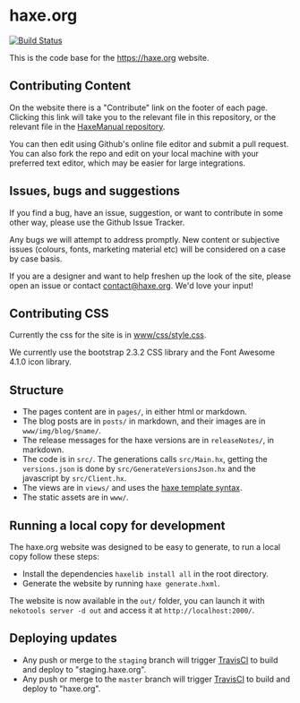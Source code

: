 haxe.org
========

[![Build Status](https://travis-ci.org/HaxeFoundation/haxe.org.svg?branch=staging)](https://travis-ci.org/HaxeFoundation/haxe.org)

This is the code base for the <https://haxe.org> website.

## Contributing Content

On the website there is a "Contribute" link on the footer of each page.  Clicking this link will take you to the relevant file in this repository, or the relevant file in the [HaxeManual repository](https://github.com/HaxeFoundation/HaxeManual).

You can then edit using Github's online file editor and submit a pull request. You can also fork the repo and edit on your local machine with your preferred text editor, which may be easier for large integrations.

## Issues, bugs and suggestions

If you find a bug, have an issue, suggestion, or want to contribute in some other way, please use the Github Issue Tracker.

Any bugs we will attempt to address promptly.  New content or subjective issues (colours, fonts, marketing material etc) will be considered on a case by case basis.

If you are a designer and want to help freshen up the look of the site, please open an issue or contact <contact@haxe.org>.  We'd love your input!

## Contributing CSS

Currently the css for the site is in [www/css/style.css](https://github.com/HaxeFoundation/haxe.org/blob/staging/www/css/style.css).

We currently use the bootstrap 2.3.2 CSS library and the Font Awesome 4.1.0 icon library.

## Structure

* The pages content are in `pages/`, in either html or markdown.
* The blog posts are in `posts/` in markdown, and their images are in `www/img/blog/$name/`.
* The release messages for the haxe versions are in `releaseNotes/`, in markdown.
* The code is in `src/`. The generations calls `src/Main.hx`, getting the `versions.json` is done by `src/GenerateVersionsJson.hx` and the javascript by `src/Client.hx`.
* The views are in `views/` and uses the [haxe template syntax](https://haxe.org/manual/std-template.html).
* The static assets are in `www/`.

## Running a local copy for development

The haxe.org website was designed to be easy to generate, to run a local copy follow these steps:

* Install the dependencies `haxelib install all` in the root directory.
* Generate the website by running `haxe generate.hxml`.

The website is now available in the `out/` folder, you can launch it with `nekotools server -d out` and access it at `http://localhost:2000/`.

## Deploying updates

* Any push or merge to the `staging` branch will trigger [TravisCI](https://travis-ci.org/HaxeFoundation/haxe.org) to build and deploy to "staging.haxe.org".
* Any push or merge to the `master` branch will trigger [TravisCI](https://travis-ci.org/HaxeFoundation/haxe.org) to build and deploy to "haxe.org".
